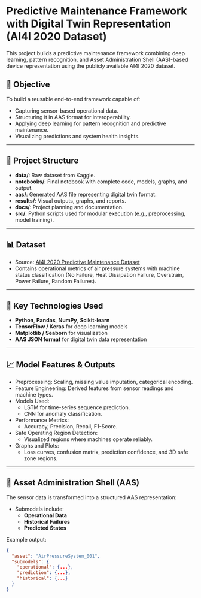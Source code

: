 # Predictive Maintenance Framework with Digital Twin Representation (AI4I 2020 Dataset)

This project builds a predictive maintenance framework combining deep learning, pattern recognition, and Asset Administration Shell (AAS)-based device representation using the publicly available AI4I 2020 dataset.

## 🚀 Objective

To build a reusable end-to-end framework capable of:
- Capturing sensor-based operational data.
- Structuring it in AAS format for interoperability.
- Applying deep learning for pattern recognition and predictive maintenance.
- Visualizing predictions and system health insights.

---

## 📂 Project Structure

- **data/**: Raw dataset from Kaggle.
- **notebooks/**: Final notebook with complete code, models, graphs, and output.
- **aas/**: Generated AAS file representing digital twin format.
- **results/**: Visual outputs, graphs, and reports.
- **docs/**: Project planning and documentation.
- **src/**: Python scripts used for modular execution (e.g., preprocessing, model training).

---

## 📊 Dataset

- Source: [AI4I 2020 Predictive Maintenance Dataset](https://www.kaggle.com/datasets/stephanmatzka/predictive-maintenance-dataset-ai4i-2020)
- Contains operational metrics of air pressure systems with machine status classification (No Failure, Heat Dissipation Failure, Overstrain, Power Failure, Random Failures).

---

## 🔧 Key Technologies Used

- **Python**, **Pandas**, **NumPy**, **Scikit-learn**
- **TensorFlow / Keras** for deep learning models
- **Matplotlib / Seaborn** for visualization
- **AAS JSON format** for digital twin data representation

---

## 📈 Model Features & Outputs

- Preprocessing: Scaling, missing value imputation, categorical encoding.
- Feature Engineering: Derived features from sensor readings and machine types.
- Models Used:
  - LSTM for time-series sequence prediction.
  - CNN for anomaly classification.
- Performance Metrics:
  - Accuracy, Precision, Recall, F1-Score.
- Safe Operating Region Detection:
  - Visualized regions where machines operate reliably.
- Graphs and Plots:
  - Loss curves, confusion matrix, prediction confidence, and 3D safe zone regions.

---

## 🧠 Asset Administration Shell (AAS)

The sensor data is transformed into a structured AAS representation:
- Submodels include:
  - **Operational Data**
  - **Historical Failures**
  - **Predicted States**

Example output:
```json
{
  "asset": "AirPressureSystem_001",
  "submodels": {
    "operational": {...},
    "prediction": {...},
    "historical": {...}
  }
}
